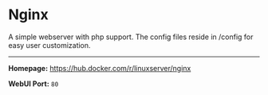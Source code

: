 # Nginx

A simple webserver with php support. The config files reside in /config for easy user customization.

---

**Homepage:** https://hub.docker.com/r/linuxserver/nginx

**WebUI Port:** `80`